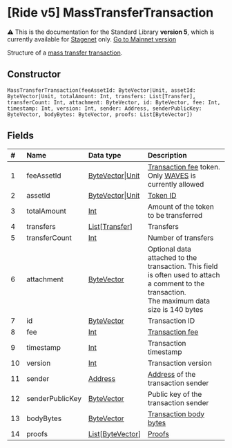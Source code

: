 # [Ride v5] MassTransferTransaction

:warning: This is the documentation for the Standard Library **version 5**, which is currently available for [Stagenet](/en/blockchain/blockchain-network/) only. [Go to Mainnet version](/en/ride/structures/transaction-structures/mass-transfer-transaction)

Structure of a [mass transfer transaction](/en/blockchain/transaction-type/mass-transfer-transaction).

## Constructor

``` ride
MassTransferTransaction(feeAssetId: ByteVector|Unit, assetId: ByteVector|Unit, totalAmount: Int, transfers: List[Transfer], transferCount: Int, attachment: ByteVector, id: ByteVector, fee: Int, timestamp: Int, version: Int, sender: Address, senderPublicKey: ByteVector, bodyBytes: ByteVector, proofs: List[ByteVector])
```

## Fields

| # | Name | Data type | Description |
| :--- | :--- | :--- | :--- |
| 1 | feeAssetId | [ByteVector](/en/ride/v5/data-types/byte-vector)&#124;[Unit](/en/ride/v5/data-types/unit) | [Transaction fee](/en/blockchain/transaction/transaction-fee) token.<br>Only [WAVES](/en/blockchain/token/waves) is currently allowed |
| 2 | assetId | [ByteVector](/en/ride/v5/data-types/byte-vector)&#124;[Unit](/en/ride/v5/data-types/unit) | [Token ID](/en/blockchain/token/token-id) |
| 3 | totalAmount | [Int](/en/ride/v5/data-types/int) | Amount of the token to be transferred |
| 4 | transfers | [List](/en/ride/v5/data-types/list)[[Transfer](/en/ride/v5/structures/common-structures/transfer)] | Transfers |
| 5 | transferCount | [Int](/en/ride/v5/data-types/int) | Number of transfers |
| 6 | attachment | [ByteVector](/en/ride/v5/data-types/byte-vector) | Optional data attached to the transaction. This field is often used to attach a comment to the transaction.<br>The maximum data size is 140 bytes |
| 7 | id | [ByteVector](/en/ride/v5/data-types/byte-vector) | Transaction ID |
| 8 | fee | [Int](/en/ride/v5/data-types/int) | [Transaction fee](/en/blockchain/transaction/transaction-fee) |
| 9 | timestamp | [Int](/en/ride/v5/data-types/int) | Transaction timestamp |
| 10 | version | [Int](/en/ride/v5/data-types/int) | Transaction version |
| 11 | sender | [Address](/en/ride/v5/structures/common-structures/address) | [Address](/en/blockchain/account/address) of the transaction sender |
| 12 | senderPublicKey | [ByteVector](/en/ride/v5/data-types/byte-vector) | Public key of the transaction sender |
| 13 | bodyBytes | [ByteVector](/en/ride/v5/data-types/byte-vector) | [Transaction body bytes](/en/blockchain/glossary#t) |
| 14 | proofs | [List](/en/ride/v5/data-types/list)[[ByteVector](/en/ride/v5/data-types/byte-vector)] | [Proofs](/en/blockchain/transaction/transaction-proof) |
